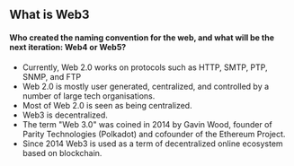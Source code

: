## What is Web3

#### Who created the naming convention for the web, and what will be the next iteration: Web4 or Web5?
- Currently, Web 2.0 works on protocols such as HTTP, SMTP, PTP, SNMP, and FTP
- Web 2.0 is mostly user generated, centralized, and controlled by a number of large tech organisations.
- Most of Web 2.0 is seen as being centralized.
- Web3 is decentralized.
- The term "Web 3.0" was coined in 2014 by Gavin Wood, founder of Parity Technologies (Polkadot) and cofounder of the Ethereum Project.
- Since 2014 Web3 is used as a term of decentralized online ecosystem based on blockchain.

